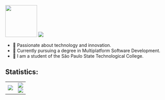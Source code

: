 <p>
  <img src="https://upload.wikimedia.org/wikipedia/commons/thumb/1/19/Ita%C3%BA_Unibanco_logo_2023.svg/2048px-Ita%C3%BA_Unibanco_logo_2023.svg.png" width="100px">
  <a href="https://github.com/gui-zaf">
    <img src="https://readme-typing-svg.demolab.com?font=Montserrat&weight=700&size=50&duration=4000&pause=1000&color=FA5719&background=574D0D00&repeat=false&random=false&width=620&height=70&lines=Software+Engineer">
  </a>
</p>

- 🚀 Passionate about technology and innovation.
- 📕 Currently pursuing a degree in Multiplatform Software Development.
- 🏫 I am a student of the São Paulo State Technological College.

## Statistics:

<table border="0">
  <tr>
    <td>
      <img src="https://github-readme-stats.vercel.app/api/top-langs/?username=gui-zaf&theme=dark&hide_border=true&include_all_commits=false&count_private=false&layout=donut-vertical">
    </td>
    <td>
      <a href="https://github.com/gui-zaf">
        <img src="https://streak-stats.demolab.com?user=gui-zaf&theme=dark&hide_border=true&exclude_days=Sun%2CSat">
      </a><br>
      <a href="https://github.com/gui-zaf">
        <img src="https://github-readme-stats-sigma-five.vercel.app/api?username=gui-zaf&count_private=true&hide=contribs&hide_title=true&layout=compact&show_icons=true&theme=dark&icon_color=58a6ff&hide_border=true&border_radius=16">
      </a>
    </td>
  </tr>
</table>
